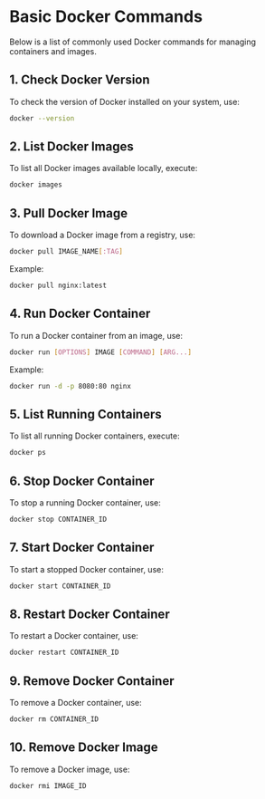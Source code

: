 # Basic Docker Commands

Below is a list of commonly used Docker commands for managing containers and images.

## 1. Check Docker Version

To check the version of Docker installed on your system, use:

```bash
docker --version
```

## 2. List Docker Images

To list all Docker images available locally, execute:

```bash
docker images
```

## 3. Pull Docker Image

To download a Docker image from a registry, use:

```bash
docker pull IMAGE_NAME[:TAG]
```

Example:

```bash
docker pull nginx:latest
```

## 4. Run Docker Container

To run a Docker container from an image, use:

```bash
docker run [OPTIONS] IMAGE [COMMAND] [ARG...]
```

Example:

```bash
docker run -d -p 8080:80 nginx
```

## 5. List Running Containers

To list all running Docker containers, execute:

```bash
docker ps
```

## 6. Stop Docker Container

To stop a running Docker container, use:

```bash
docker stop CONTAINER_ID
```

## 7. Start Docker Container

To start a stopped Docker container, use:

```bash
docker start CONTAINER_ID
```

## 8. Restart Docker Container

To restart a Docker container, use:

```bash
docker restart CONTAINER_ID
```

## 9. Remove Docker Container

To remove a Docker container, use:

```bash
docker rm CONTAINER_ID
```

## 10. Remove Docker Image

To remove a Docker image, use:

```bash
docker rmi IMAGE_ID
```
